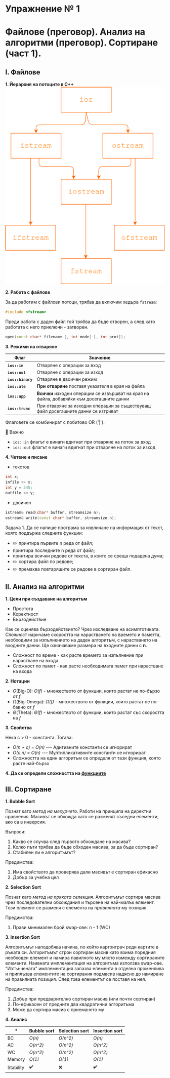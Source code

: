 # Упражнение № 1 
# Файлове (преговор). Анализ на алгоритми (преговор). Сортиране (част 1).

## I. Файлове

**1. Йерархия на потоците в C++**
&nbsp;
![Hierarchy of C++ stream classes](../media/sem01-stream-hierarchy.png)

**2. Работа с файлове**

За да работим с файлови потоци, трябва да включим хедъра `fstream`:
```cpp
#include <fstream>
```

Преди работа с даден файл той трябва да бъде отворен, а след като работата с него приключи - затворен.

```cpp
open(const char* filename [, int mode] [, int prot]);
```

**3. Режими на отваряне**

| Флаг | Значение |
| --- | --- |
| **`ios::in`** | Отваряне с операции за вход |
| **`ios::out`** | Отваряне с операции за изход |
| **`ios::binary`** | Отваряне в двоичен режим |
| **`ios::ate`** | **При отваряне** поставя указателя в края на файла |
| **`ios::app`** | **Всички** изходни операции се извършват на края на файла, добавяйки към досегашните данни |
| **`ios::trunc`** | При отваряне за изходни операции за съществуващ файл досегашните данни се изтриват |

Флаговете се комбинират с побитово OR ('|').

🔴 Важно
- `ios::in` флагът е винаги вдигнат при отваряне на поток за вход
- `ios::out` флагът е винаги вдигнат при отваряне на поток за изход

**4. Четене и писане**
- текстов
```cpp
int x;
infile >> x;
int y = 345;
outfile << y;
```

- двоичен
```cpp
istream& read(char* buffer, streamsize n);
ostream& write(const char* buffer, streamsize n);
```

Задача 1. Да се напише програма за извличане на информация от текст, която поддържа следните функции:
- :pencil2: принтира първите n реда от файл;
- принтира последните n реда от файл;
- принтира всички редове от текста, в които се среща подадена дума;
- :pencil2: сортира файл по редове;
- :pencil2: премахва повтарящите се редове в сортиран файл.

## II. Анализ на алгоритми

**1. Цели при създаване на алгоритъм**
- Простота
- Коректност
- Бързодействие

Как се оценява бързодействието? Чрез изследване на асимптотиката.
*Сложност* наричаме скоростта на нарастването на времето и паметта, необходими за изпълнението на даден алгоритъм, с нарастването на входните данни.
Ще означаваме размера на входните данни с **n**.

- Сложност по време - как расте времето за изпълнение при нарастване на входа
- Сложност по памет - как расте необходимата памет при нарастване на входа

**2. Нотации**
- *O*(Big-O):
*O(f)* - множеството от функции, които растат не по-бързо от *f*
- *Ω*(Big-Omega):
*Ω(f)* - множеството от функции, които растат не по-бавно от *f*
- *Θ*(Theta): 
*Θ(f)* - множеството от функции, които растат със скоростта на *f*

**3. Свойства**

Нека c > 0 - константа. Тогава:
- *O(n + c)* = *O(n)* --- Адитивните константи се игнорират
- *O(c.n)* = *O(n)* --- Мултипликативните константи се игнорират
- Сложността на един алгоритъм се определя от тази функция, която расте най-бързо

**4. Да се определи сложността на [функциите](https://github.com/IvanaHristova/data-structures-fmi/tree/main/sem01/complexity.cpp)**

## III. Сортиране

**1. Bubble Sort**

Познат като *метод на мехурчето*.
Работи на принципа на директни сравнения. Масивът се обхожда като се разменят съседни елементи, ако са в инверсия.

Въпроси:
1. Какво се случва след първото обхождане на масива?
2. Колко пъти трябва да бъде обходен масива, за да бъде сортиран?
3. Стабилен ли е алгоритъмът?

Предимства:
1. Има свойството да проверява дали масивът е сортиран ефикасно
2. Добър за учебна цел

**2. Selection Sort**

Познат като *метод на пряката селекция*.
Алгоритъмът сортира масива чрез последователни обхождания и търсене на най-малък елемент. Този елемент се разменя с елемента на *правилната* му позиция.

Предимства:
1. Прави минимален брой swap-ове: n - 1 (WC)

**3. Insertion Sort**

Алгоритъмът наподобява начина, по който картоиграч реди картите в ръката си.
Алгоритъмът строи сортиран масив като взима поредния необходен елемент и намира павилното му място измежду сортираните елементи.
Наивната имплементация на алгоритъма използва swap-ове. "Изтънчената" имплементация запазва елемента в отделна променлива и приплъзва елементите на сортирания подмасив надясно до намиране на правилната позиция. След това елементът се поставя на нея.

Предимства:
1. Добър при предварително сортиран масив (или почти сортиран)
2. По-ефикасен от предните два квадратични алгоритъма
3. Може да сортира масив с приемането му

**4. Анализ**

| \* | Bubble sort | Selection sort | Insertion sort |
| --- | --- | --- | --- |
| BC | *O(n)* | *O(n^2)* | *O(n)* |
| AC | *O(n^2)* | *O(n^2)* | *O(n^2)* |
| WC | *O(n^2)*  | *O(n^2)* | *O(n^2)* |
| Memory | *O(1)* | *O(1)* | *O(1)* |
| Stability | :heavy_check_mark: | ❌ | :heavy_check_mark: |
